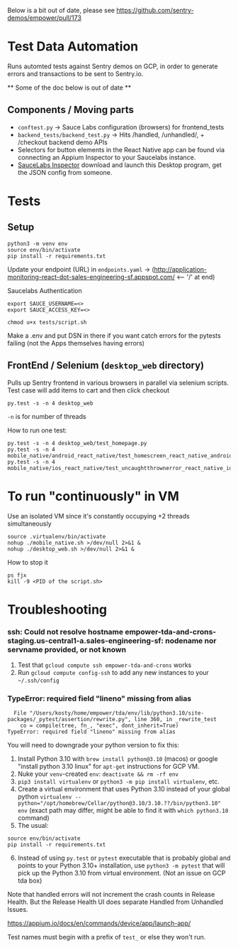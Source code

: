 Below is a bit out of date, please see 
https://github.com/sentry-demos/empower/pull/173

# Test Data Automation
Runs automted tests against Sentry demos on GCP, in order to generate errors and transactions to be sent to Sentry.io.


** Some of the doc below is out of date **

## Components / Moving parts
- `conftest.py` -> Sauce Labs configuration (browsers) for frontend_tests
- `backend_tests/backend_test.py` -> Hits /handled, /unhandled/, + /checkout backend demo APIs
- Selectors for button elements in the React Native app can be found via connecting an Appium Inspector to your Saucelabs instance.
- [SauceLabs Inspector](https://github.com/appium/appium-inspector) download and launch this Desktop program, get the JSON config from someone.

# Tests

## Setup
```
python3 -m venv env
source env/bin/activate
pip install -r requirements.txt
```

Update your endpoint (URL) in `endpoints.yaml` -> (http://application-monitoring-react-dot-sales-engineering-sf.appspot.com/ <-- '/' at end)

Saucelabs Authentication
```
export SAUCE_USERNAME=<>
export SAUCE_ACCESS_KEY=<>
```

```
chmod u+x tests/script.sh
```

Make a .env and put DSN in there if you want catch errors for the pytests failing (not the Apps themselves having errors)

## FrontEnd / Selenium (`desktop_web` directory)
Pulls up Sentry frontend in various browsers in parallel via selenium scripts.
Test case will add items to cart and then click checkout

```
py.test -s -n 4 desktop_web
```

`-n` is for number of threads

How to run one test:
```
py.test -s -n 4 desktop_web/test_homepage.py
py.test -s -n 4 mobile_native/android_react_native/test_homescreen_react_native_android.py
py.test -s -n 4 mobile_native/ios_react_native/test_uncaughtthrownerror_react_native_ios.py
```

# To run "continuously" in VM
Use an isolated VM since it's constantly occupying +2 threads simultaneously
```
source .virtualenv/bin/activate
nohup ./mobile_native.sh >/dev/null 2>&1 &
nohup ./desktop_web.sh >/dev/null 2>&1 &
```

How to stop it
```
ps fjx
kill -9 <PID of the script.sh>
```
# Troubleshooting

### ssh: Could not resolve hostname empower-tda-and-crons-staging.us-central1-a.sales-engineering-sf: nodename nor servname provided, or not known

1. Test that `gcloud compute ssh empower-tda-and-crons` works
2. Run `gcloud compute config-ssh` to add any new instances to your `~/.ssh/config`

### TypeError: required field "lineno" missing from alias
```
  File "/Users/kosty/home/empower/tda/env/lib/python3.10/site-packages/_pytest/assertion/rewrite.py", line 360, in _rewrite_test
    co = compile(tree, fn_, "exec", dont_inherit=True)
TypeError: required field "lineno" missing from alias
```
You will need to downgrade your python version to fix this:
1. Install Python 3.10 with `brew install python@3.10` (macos) or google "install python 3.10 linux" for `apt-get` instructions for GCP VM.
2. Nuke your `venv`-created `env`: `deactivate && rm -rf env`
3. `pip3 install virtualenv` or `python3 -m pip install virtualenv`, etc.
4. Create a virtual environment that uses Python 3.10 instead of your global python `virtualenv --python="/opt/homebrew/Cellar/python@3.10/3.10.??/bin/python3.10" env` (exact path may differ, might be able to find it with `which python3.10` command)
5. The usual:
```
source env/bin/activate
pip install -r requirements.txt
```
6. Instead of using `py.test` or `pytest` executable that is probably global and points to your Python 3.10+ installation, use `python3 -m pytest` that will pick up the Python 3.10 from virtual environment. (Not an issue on GCP tda box)

Note that handled errors will not increment the crash counts in Release Health. But the Release Health UI does separate Handled from Unhandled Issues.

https://appium.io/docs/en/commands/device/app/launch-app/

Test names must begin with a prefix of `test_` or else they won't run.

